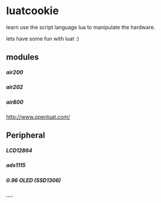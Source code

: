 # luatcookie
learn use the script language lua to manipulate the hardware.


lets have some fun with luat :)

## modules
##### air200
##### air202
##### air800

http://www.openluat.com/


## Peripheral
##### LCD12864
##### ads1115
##### 0.96 OLED (SSD1306)
##### ....
